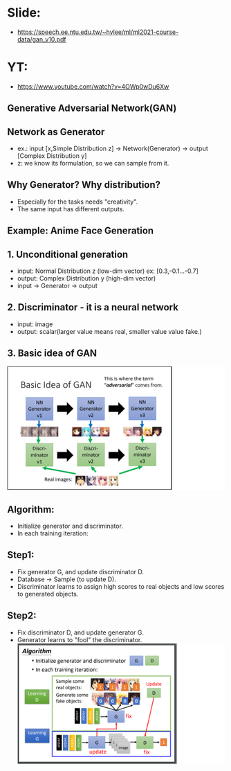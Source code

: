 # Slide:  
  * https://speech.ee.ntu.edu.tw/~hylee/ml/ml2021-course-data/gan_v10.pdf  
# YT:  
  * https://www.youtube.com/watch?v=4OWp0wDu6Xw  

## Generative Adversarial Network(GAN)  
## Network as Generator  
 * ex.: input [x,Simple Distribution z] -> Network(Generator) -> output [Complex Distribution y]  
 * z: we know its formulation, so we can sample from it.  

## Why Generator? Why distribution?  
 * Especially for the tasks needs "creativity".  
 * The same input has different outputs.  

## Example: Anime Face Generation  
## 1. Unconditional generation  
 * input: Normal Distribution z (low-dim vector) ex: [0.3,-0.1...-0.7]  
 * output: Complex Distribution y (high-dim vector)  
 * input -> Generator -> output  

## 2. Discriminator - it is a neural network  
 * input: image  
 * output: scalar(larger value means real, smaller value value fake.)  

## 3. Basic idea of GAN  
![Image of Yaktocat](https://github.com/ting-chih/NTU-ML2021spring/blob/main/image/GAN%20basic%20idea.png)  

## Algorithm:  
 * Initialize generator and discriminator.  
 * In each training iteration:  

## Step1:  
 * Fix generator G, and update discriminator D.  
 * Database -> Sample (to update D).  
 * Discriminator learns to assign high scores to real objects and low scores to generated objects.  

## Step2:  
 * Fix discriminator D, and update generator G.  
 * Generator learns to "fool" the discriminator.  
![Image of Yaktocat](https://github.com/ting-chih/NTU-ML2021spring/blob/main/image/GAN%20alg.png)  

